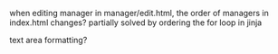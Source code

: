 <!-- templates/manager/index.html -->
when editing manager in manager/edit.html, the order of managers in index.html changes?
partially solved by ordering the for loop in jinja

<!-- templates/employee/edit.html -->
text area formatting?
